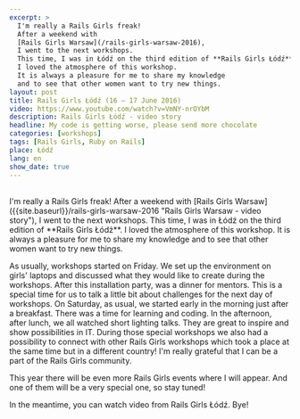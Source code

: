 ```yaml
---
excerpt: >
  I'm really a Rails Girls freak!
  After a weekend with
  [Rails Girls Warsaw](/rails-girls-warsaw-2016),
  I went to the next workshops.
  This time, I was in Łódź on the third edition of **Rails Girls Łódź**.
  I loved the atmosphere of this workshop.
  It is always a pleasure for me to share my knowledge
  and to see that other women want to try new things.
layout: post
title: Rails Girls Łódź (16 – 17 June 2016)
video: https://www.youtube.com/watch?v=VmNY-nrOYbM
description: Rails Girls Łódź - video story
headline: My code is getting worse, please send more chocolate
categories: [workshops]
tags: [Rails Girls, Ruby on Rails]
place: Łódź
lang: en
show_date: true
---
```


<br>
I'm really a Rails Girls freak! After a weekend with [Rails Girls Warsaw]({{site.baseurl}}/rails-girls-warsaw-2016 "Rails Girls Warsaw - video story"), I went to the next workshops. This time, I was in Łódź on the third edition of **Rails Girls Łódź**. I loved the atmosphere of this workshop. It is always a pleasure for me to share my knowledge and to see that other women want to try new things.

As usually, workshops started on Friday. We set up the environment on girls' laptops and discussed what they would like to create during the workshops. After this installation party, was a dinner for mentors. This is a special time for us to talk a little bit about challenges for the next day of workshops. On Saturday, as usual, we started early in the morning just after a breakfast. There was a time for learning and coding. In the afternoon, after lunch, we all watched short lighting talks. They are great to inspire and show possibilities in IT. During those special workshops we also had a possibility to connect with other Rails Girls workshops which took a place at the same time but in a different country! I'm really grateful that I can be a part of the Rails Girls community.

This year there will be even more Rails Girls events where I will appear. And one of them will be a very special one, so stay tuned!

In the meantime, you can watch video from Rails Girls Łódź. Bye!

